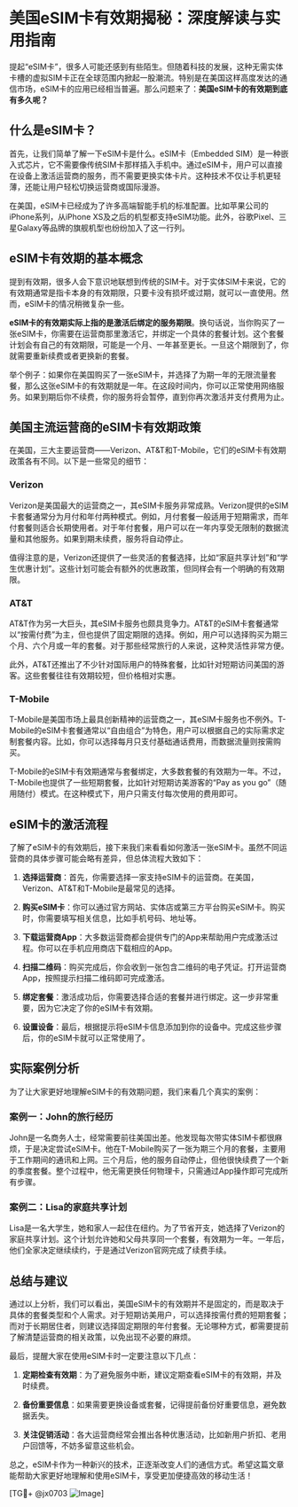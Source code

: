# 美国eSIM卡有效期揭秘：深度解读与实用指南

提起“eSIM卡”，很多人可能还感到有些陌生。但随着科技的发展，这种无需实体卡槽的虚拟SIM卡正在全球范围内掀起一股潮流。特别是在美国这样高度发达的通信市场，eSIM卡的应用已经相当普遍。那么问题来了：**美国eSIM卡的有效期到底有多久呢？**

## 什么是eSIM卡？

首先，让我们简单了解一下eSIM卡是什么。eSIM卡（Embedded SIM）是一种嵌入式芯片，它不需要像传统SIM卡那样插入手机中。通过eSIM卡，用户可以直接在设备上激活运营商的服务，而不需要更换实体卡片。这种技术不仅让手机更轻薄，还能让用户轻松切换运营商或国际漫游。

在美国，eSIM卡已经成为了许多高端智能手机的标准配置。比如苹果公司的iPhone系列，从iPhone XS及之后的机型都支持eSIM功能。此外，谷歌Pixel、三星Galaxy等品牌的旗舰机型也纷纷加入了这一行列。

## eSIM卡有效期的基本概念

提到有效期，很多人会下意识地联想到传统的SIM卡。对于实体SIM卡来说，它的有效期通常是指卡本身的有效期限，只要卡没有损坏或过期，就可以一直使用。然而，eSIM卡的情况稍微复杂一些。

**eSIM卡的有效期实际上指的是激活后绑定的服务期限**。换句话说，当你购买了一张eSIM卡，你需要在运营商那里激活它，并绑定一个具体的套餐计划。这个套餐计划会有自己的有效期限，可能是一个月、一年甚至更长。一旦这个期限到了，你就需要重新续费或者更换新的套餐。

举个例子：如果你在美国购买了一张eSIM卡，并选择了为期一年的无限流量套餐，那么这张eSIM卡的有效期就是一年。在这段时间内，你可以正常使用网络服务。如果到期后你不续费，你的服务将会暂停，直到你再次激活并支付费用为止。

## 美国主流运营商的eSIM卡有效期政策

在美国，三大主要运营商——Verizon、AT&T和T-Mobile，它们的eSIM卡有效期政策各有不同。以下是一些常见的细节：

### Verizon

Verizon是美国最大的运营商之一，其eSIM卡服务非常成熟。Verizon提供的eSIM卡套餐通常分为月付和年付两种模式。例如，月付套餐一般适用于短期需求，而年付套餐则适合长期使用者。对于年付套餐，用户可以在一年内享受无限制的数据流量和其他服务。如果到期未续费，服务将自动停止。

值得注意的是，Verizon还提供了一些灵活的套餐选择，比如“家庭共享计划”和“学生优惠计划”。这些计划可能会有额外的优惠政策，但同样会有一个明确的有效期限。

### AT&T

AT&T作为另一大巨头，其eSIM卡服务也颇具竞争力。AT&T的eSIM卡套餐通常以“按需付费”为主，但也提供了固定期限的选择。例如，用户可以选择购买为期三个月、六个月或一年的套餐。对于那些经常旅行的人来说，这种灵活性非常方便。

此外，AT&T还推出了不少针对国际用户的特殊套餐，比如针对短期访问美国的游客。这些套餐往往有效期较短，但价格相对实惠。

### T-Mobile

T-Mobile是美国市场上最具创新精神的运营商之一，其eSIM卡服务也不例外。T-Mobile的eSIM卡套餐通常以“自由组合”为特色，用户可以根据自己的实际需求定制套餐内容。比如，你可以选择每月只支付基础通话费用，而数据流量则按需购买。

T-Mobile的eSIM卡有效期通常与套餐绑定，大多数套餐的有效期为一年。不过，T-Mobile也提供了一些短期套餐，比如针对短期访美游客的“Pay as you go”（随用随付）模式。在这种模式下，用户只需支付每次使用的费用即可。

## eSIM卡的激活流程

了解了eSIM卡的有效期后，接下来我们来看看如何激活一张eSIM卡。虽然不同运营商的具体步骤可能会略有差异，但总体流程大致如下：

1. **选择运营商**：首先，你需要选择一家支持eSIM卡的运营商。在美国，Verizon、AT&T和T-Mobile是最常见的选择。
   
2. **购买eSIM卡**：你可以通过官方网站、实体店或第三方平台购买eSIM卡。购买时，你需要填写相关信息，比如手机号码、地址等。

3. **下载运营商App**：大多数运营商都会提供专门的App来帮助用户完成激活过程。你可以在手机应用商店下载相应的App。

4. **扫描二维码**：购买完成后，你会收到一张包含二维码的电子凭证。打开运营商App，按照提示扫描二维码即可完成激活。

5. **绑定套餐**：激活成功后，你需要选择合适的套餐并进行绑定。这一步非常重要，因为它决定了你的eSIM卡有效期。

6. **设置设备**：最后，根据提示将eSIM卡信息添加到你的设备中。完成这些步骤后，你的eSIM卡就可以正常使用了。

## 实际案例分析

为了让大家更好地理解eSIM卡的有效期问题，我们来看几个真实的案例：

### 案例一：John的旅行经历

John是一名商务人士，经常需要前往美国出差。他发现每次带实体SIM卡都很麻烦，于是决定尝试eSIM卡。他在T-Mobile购买了一张为期三个月的套餐，主要用于工作期间的通讯和上网。三个月后，他的服务自动停止，但他很快续费了一个新的季度套餐。整个过程中，他无需更换任何物理卡，只需通过App操作即可完成所有步骤。

### 案例二：Lisa的家庭共享计划

Lisa是一名大学生，她和家人一起住在纽约。为了节省开支，她选择了Verizon的家庭共享计划。这个计划允许她和父母共享同一个套餐，有效期为一年。一年后，他们全家决定继续续约，于是通过Verizon官网完成了续费手续。

## 总结与建议

通过以上分析，我们可以看出，美国eSIM卡的有效期并不是固定的，而是取决于具体的套餐类型和个人需求。对于短期访美用户，可以选择按需付费的短期套餐；而对于长期居住者，则建议选择固定期限的年付套餐。无论哪种方式，都需要提前了解清楚运营商的相关政策，以免出现不必要的麻烦。

最后，提醒大家在使用eSIM卡时一定要注意以下几点：

1. **定期检查有效期**：为了避免服务中断，建议定期查看eSIM卡的有效期，并及时续费。
   
2. **备份重要信息**：如果需要更换设备或套餐，记得提前备份好重要信息，避免数据丢失。

3. **关注促销活动**：各大运营商经常会推出各种优惠活动，比如新用户折扣、老用户回馈等，不妨多留意这些机会。

总之，eSIM卡作为一种新兴的技术，正逐渐改变人们的通信方式。希望这篇文章能帮助大家更好地理解和使用eSIM卡，享受更加便捷高效的移动生活！

[TG💪+ @jx0703 ![Image](https://github.com/user-attachments/assets/dbca1d08-cadb-493c-b0ec-ad6f7a83f270)]